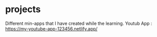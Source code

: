 # projects
Different min-apps that I have created while the learning.
Youtub App : https://my-youtube-app-123456.netlify.app/
